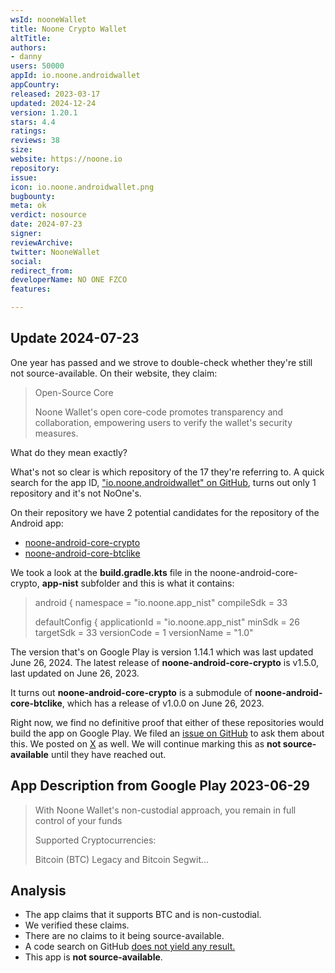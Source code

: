 ```yaml
---
wsId: nooneWallet
title: Noone Crypto Wallet
altTitle: 
authors:
- danny
users: 50000
appId: io.noone.androidwallet
appCountry: 
released: 2023-03-17
updated: 2024-12-24
version: 1.20.1
stars: 4.4
ratings: 
reviews: 38
size: 
website: https://noone.io
repository: 
issue: 
icon: io.noone.androidwallet.png
bugbounty: 
meta: ok
verdict: nosource
date: 2024-07-23
signer: 
reviewArchive: 
twitter: NooneWallet
social: 
redirect_from: 
developerName: NO ONE FZCO
features: 

---
```


## Update 2024-07-23

One year has passed and we strove to double-check whether they're still not source-available. On their website, they claim: 

> Open-Source Core
>
> Noone Wallet's open core-code promotes transparency and collaboration, empowering users to verify the wallet's security measures.

What do they mean exactly? 

What's not so clear is which repository of the 17 they're referring to. A quick search for the app ID, ["io.noone.androidwallet" on GitHub](https://github.com/search?q=%22io.noone.androidwallet%22&type=code), turns out only 1 repository and it's not NoOne's.

On their repository we have 2 potential candidates for the repository of the Android app:

- [noone-android-core-crypto](https://github.com/noonewallet/noone-android-core-crypto)
- [noone-android-core-btclike](https://github.com/noonewallet/noone-android-core-btclike) 

We took a look at the **build.gradle.kts** file in the noone-android-core-crypto, **app-nist** subfolder and this is what it contains:

> android {
>   namespace = "io.noone.app_nist"
>   compileSdk = 33
>
>   defaultConfig {
>       applicationId = "io.noone.app_nist"
>       minSdk = 26
>       targetSdk = 33
>       versionCode = 1
>       versionName = "1.0"

The version that's on Google Play is version 1.14.1 which was last updated June 26, 2024. The latest release of **noone-android-core-crypto** is v1.5.0, last updated on June 26, 2023. 

It turns out **noone-android-core-crypto** is a submodule of **noone-android-core-btclike**, which has a release of v1.0.0 on June 26, 2023. 

Right now, we find no definitive proof that either of these repositories would build the app on Google Play. We filed an [issue on GitHub](https://github.com/noonewallet/noone-android-core-crypto/issues/1) to ask them about this. We posted on [X](https://x.com/dannybuntu/status/1815597847569649877) as well. We will continue marking this as **not source-available** until they have reached out.

## App Description from Google Play 2023-06-29

> With Noone Wallet's non-custodial approach, you remain in full control of your funds
>
> Supported Cryptocurrencies:
>
> Bitcoin (BTC) Legacy and Bitcoin Segwit...

## Analysis

- The app claims that it supports BTC and is non-custodial.
- We verified these claims.
- There are no claims to it being source-available.
- A code search on GitHub [does not yield any result.](https://github.com/search?q=io.noone.androidwallet&type=code)  
- This app is **not source-available**.
